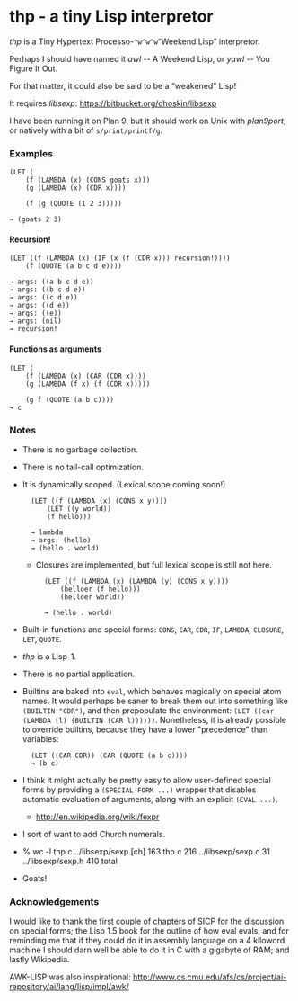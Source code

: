 # thp - a tiny Lisp interpretor

*thp* is a Tiny Hypertext Processo-`^w^w^w`“Weekend Lisp” interpretor.

Perhaps I should have named it *awl* -- A Weekend Lisp, or *yawl* -- You Figure It Out.

For that matter, it could also be said to be a “weakened” Lisp!

It requires *libsexp*:
https://bitbucket.org/dhoskin/libsexp

I have been running it on Plan 9, but it should work on Unix with *plan9port*,
or natively with a bit of `s/print/printf/g`.

### Examples

	(LET (
		(f (LAMBDA (x) (CONS goats x)))
		(g (LAMBDA (x) (CDR x))))
	
		(f (g (QUOTE (1 2 3)))))
	
	→ (goats 2 3)

#### Recursion!

	(LET ((f (LAMBDA (x) (IF (x (f (CDR x))) recursion!))))
		(f (QUOTE (a b c d e))))
	
	→ args: ((a b c d e))
	→ args: ((b c d e))
	→ args: ((c d e))
	→ args: ((d e))
	→ args: ((e))
	→ args: (nil)
	→ recursion!

#### Functions as arguments

	(LET (
		(f (LAMBDA (x) (CAR (CDR x))))
		(g (LAMBDA (f x) (f (CDR x)))))
	
		(g f (QUOTE (a b c))))
	→ c

### Notes

* There is no garbage collection.
* There is no tail-call optimization.
* It is dynamically scoped. (Lexical scope coming soon!)

		(LET ((f (LAMBDA (x) (CONS x y))))
			(LET ((y world))
			(f hello)))
	
		→ lambda
		→ args: (hello)
		→ (hello . world)

	* Closures are implemented, but full lexical scope is still not here.

			(LET ((f (LAMBDA (x) (LAMBDA (y) (CONS x y))))
				(helloer (f hello)))
				(helloer world))
			
			→ (hello . world)

* Built-in functions and special forms:
`CONS`, `CAR`, `CDR`, `IF`, `LAMBDA`, `CLOSURE`, `LET`, `QUOTE`.
* *thp* is a Lisp-1.
* There is no partial application.
* Builtins are baked into `eval`, which behaves magically on special atom names.
It would perhaps be saner to break them out into something like `(BUILTIN "CDR")`,
and then prepopulate the environment: `(LET ((car (LAMBDA (l) (BUILTIN (CAR l))))))`.
Nonetheless, it is already possible to override builtins,
because they have a lower "precedence" than variables:

		(LET ((CAR CDR)) (CAR (QUOTE (a b c))))
		→ (b c)

* I think it might actually be pretty easy to allow user-defined special forms
by providing a `(SPECIAL-FORM ...)` wrapper that disables automatic evaluation of arguments,
along with an explicit `(EVAL ...)`.
	* http://en.wikipedia.org/wiki/fexpr
* I sort of want to add Church numerals.

* 
	% wc -l thp.c ../libsexp/sexp.[ch]
		163 thp.c
		216 ../libsexp/sexp.c
		 31 ../libsexp/sexp.h
		410 total

* Goats!

### Acknowledgements

I would like to thank the first couple of chapters of SICP
for the discussion on special forms;
the Lisp 1.5 book for the outline of how eval evals,
and for reminding me that if they could do it in assembly language
on a 4 kiloword machine I should darn well be able
to do it in C with a gigabyte of RAM;
and lastly Wikipedia.

AWK-LISP was also inspirational:
http://www.cs.cmu.edu/afs/cs/project/ai-repository/ai/lang/lisp/impl/awk/
